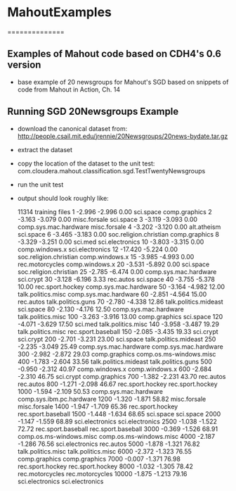 # MahoutExamples
==============

## Examples of Mahout code based on CDH4's 0.6 version

- base example of 20 newsgroups for Mahout's SGD based on snippets of code from Mahout in Action, Ch. 14

## Running SGD 20Newsgroups Example

* download the canonical dataset from: http://people.csail.mit.edu/jrennie/20Newsgroups/20news-bydate.tar.gz

* extract the dataset

* copy the location of the dataset to the unit test: com.cloudera.mahout.classification.sgd.TestTwentyNewsgroups

* run the unit test

* output should look roughly like:

	11314 training files
	         1     -2.996     -2.996       0.00 sci.space comp.graphics
	         2     -3.163     -3.079       0.00 misc.forsale sci.space
	         3     -3.119     -3.093       0.00 comp.sys.mac.hardware misc.forsale
	         4     -3.202     -3.120       0.00 alt.atheism sci.space
	         6     -3.465     -3.183       0.00 soc.religion.christian comp.graphics
	         8     -3.329     -3.251       0.00 sci.med sci.electronics
	        10     -3.803     -3.315       0.00 comp.windows.x sci.electronics
	        12    -17.420     -5.224       0.00 soc.religion.christian comp.windows.x
	        15     -3.985     -4.993       0.00 rec.motorcycles comp.windows.x
	        20     -3.531     -5.892       0.00 sci.space soc.religion.christian
	        25     -2.785     -6.474       0.00 comp.sys.mac.hardware sci.crypt
	        30     -3.128     -6.196       3.33 rec.autos sci.space
	        40     -3.755     -5.378      10.00 rec.sport.hockey comp.sys.mac.hardware
	        50     -3.164     -4.982      12.00 talk.politics.misc comp.sys.mac.hardware
	        60     -2.851     -4.564      15.00 rec.autos talk.politics.guns
	        70     -2.780     -4.338      12.86 talk.politics.mideast sci.space
	        80     -2.130     -4.176      12.50 comp.sys.mac.hardware talk.politics.misc
	       100     -3.263     -3.916      13.00 comp.graphics sci.space
	       120     -4.071     -3.629      17.50 sci.med talk.politics.misc
	       140     -3.958     -3.487      19.29 talk.politics.misc rec.sport.baseball
	       150     -2.085     -3.435      19.33 sci.crypt sci.crypt
	       200     -2.701     -3.231      23.00 sci.space talk.politics.mideast
	       250     -2.235     -3.049      25.49 comp.sys.mac.hardware comp.sys.mac.hardware
	       300     -2.982     -2.872      29.03 comp.graphics comp.os.ms-windows.misc
	       400     -1.783     -2.604      33.56 talk.politics.mideast talk.politics.guns
	       500     -0.950     -2.312      40.97 comp.windows.x comp.windows.x
	       600     -2.684     -2.310      46.75 sci.crypt comp.graphics
	       700     -1.382     -2.231      43.70 rec.autos rec.autos
	       800     -1.271     -2.098      46.67 rec.sport.hockey rec.sport.hockey
	      1000     -1.594     -2.109      50.53 comp.sys.mac.hardware comp.sys.ibm.pc.hardware
	      1200     -1.320     -1.871      58.82 misc.forsale misc.forsale
	      1400     -1.947     -1.709      65.36 rec.sport.hockey rec.sport.baseball
	      1500     -1.448     -1.634      68.65 sci.space sci.space
	      2000     -1.147     -1.559      68.89 sci.electronics sci.electronics
	      2500     -1.038     -1.522      72.72 rec.sport.baseball rec.sport.baseball
	      3000     -0.369     -1.526      68.91 comp.os.ms-windows.misc comp.os.ms-windows.misc
	      4000     -2.187     -1.286      76.56 sci.electronics rec.autos
	      5000     -1.878     -1.321      76.82 talk.politics.misc talk.politics.misc
	      6000     -2.372     -1.323      76.55 comp.graphics comp.graphics
	      7000     -0.007     -1.371      76.98 rec.sport.hockey rec.sport.hockey
	      8000     -1.032     -1.305      78.42 rec.motorcycles rec.motorcycles
	     10000     -1.875     -1.213      79.16 sci.electronics sci.electronics

 
